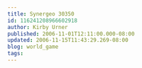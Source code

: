```yaml
---
title: Synergeo 30350
id: 116241208966602918
author: Kirby Urner
published: 2006-11-01T12:11:00.000-08:00
updated: 2006-11-15T11:43:29.269-08:00
blog: world_game
tags: 
---
```


